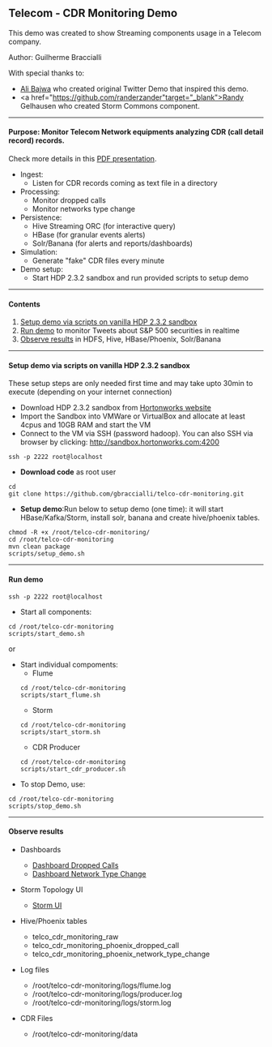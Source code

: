 ## Telecom - CDR Monitoring Demo

This demo was created to show Streaming components usage in a Telecom company.

Author: Guilherme Braccialli

With special thanks to:
  - <a href="https://github.com/abajwa-hw" target="_blank">Ali Bajwa</a> who created original Twitter Demo that inspired this demo.
  - <a href="https://github.com/randerzander"target="_blank">Randy Gelhausen</a> who created Storm Commons component.

------------------

#### Purpose: Monitor Telecom Network equipments analyzing CDR (call detail record) records.

Check more details in this [PDF presentation](https://github.com/gbraccialli/telco-cdr-monitoring/raw/master/docs/CDR-Monitoring-Demo.pdf).

- Ingest: 
  - Listen for CDR records coming as text file in a directory
- Processing:
  - Monitor dropped calls
  - Monitor networks type change
- Persistence:
  - Hive Streaming ORC (for interactive query) 
  - HBase (for granular events alerts)
  - Solr/Banana (for alerts and reports/dashboards)
- Simulation:
  -  Generate "fake" CDR files every minute 
- Demo setup:
  - Start HDP 2.3.2 sandbox and run provided scripts to setup demo 

------------------
	
#### Contents

1. [Setup demo via scripts on vanilla HDP 2.3.2 sandbox](https://github.com/gbraccialli/telco-cdr-monitoring#setup-demo-via-scripts-on-vanilla-hdp-232-sandbox)
2. [Run demo](https://github.com/gbraccialli/telco-cdr-monitoring#run-demo) to monitor Tweets about S&P 500 securities in realtime
3. [Observe results](https://github.com/gbraccialli/telco-cdr-monitoring#observe-results) in HDFS, Hive, HBase/Phoenix, Solr/Banana

---------------------

#### Setup demo via scripts on vanilla HDP 2.3.2 sandbox

These setup steps are only needed first time and may take upto 30min to execute (depending on your internet connection)

- Download HDP 2.3.2 sandbox from [Hortonworks website](http://hortonworks.com/products/hortonworks-sandbox/) 
- Import the Sandbox into VMWare or VirtualBox and allocate at least 4cpus and 10GB RAM and start the VM
- Connect to the VM via SSH (password hadoop). You can also SSH via browser by clicking: http://sandbox.hortonworks.com:4200
```
ssh -p 2222 root@localhost
```

- **Download code** as root user
```
cd
git clone https://github.com/gbraccialli/telco-cdr-monitoring.git	
```

- **Setup demo**:Run below to setup demo (one time): it will start HBase/Kafka/Storm, install solr, banana and create hive/phoenix tables.
```
chmod -R +x /root/telco-cdr-monitoring/
cd /root/telco-cdr-monitoring
mvn clean package
scripts/setup_demo.sh
```

---------------------

#### Run demo

```
ssh -p 2222 root@localhost
```

- Start all components:
```
cd /root/telco-cdr-monitoring
scripts/start_demo.sh
```
or 
- Start individual compoments:
  - Flume
  ```
  cd /root/telco-cdr-monitoring
  scripts/start_flume.sh
  ```
  - Storm
  ```
  cd /root/telco-cdr-monitoring
  scripts/start_storm.sh
  ```
  - CDR Producer
  ```
  cd /root/telco-cdr-monitoring
  scripts/start_cdr_producer.sh
  ```
- To stop Demo, use:
```
cd /root/telco-cdr-monitoring
scripts/stop_demo.sh
```

---------------------

#### Observe results

- Dashboards
  - <a href="http://localhost:8983/solr/banana/index.html#/dashboard/file/networktypechange.json" target="_blank"> Dashboard Dropped Calls</a>
  - <a href="http://localhost:8983/solr/banana/index.html#/dashboard/file/networktypechange.json" target="_blank"> Dashboard Network Type Change</a>
 
- Storm Topology UI
  - <a href="http://localhost:8744/index.html" target="_blank"> Storm UI</a>

- Hive/Phoenix tables
  - telco_cdr_monitoring_raw
  - telco_cdr_monitoring_phoenix_dropped_call
  - telco_cdr_monitoring_phoenix_network_type_change

- Log files
  - /root/telco-cdr-monitoring/logs/flume.log
  - /root/telco-cdr-monitoring/logs/producer.log
  - /root/telco-cdr-monitoring/logs/storm.log

- CDR Files
  - /root/telco-cdr-monitoring/data
  
